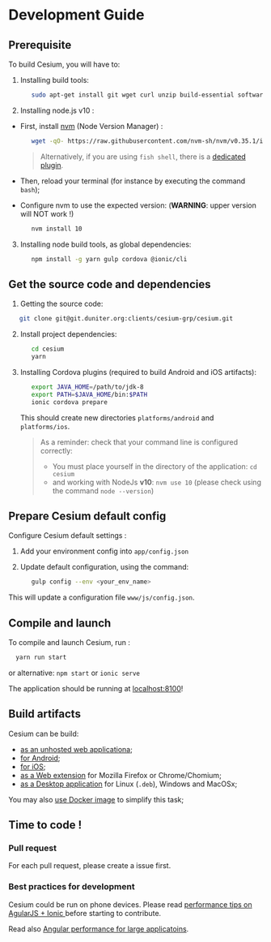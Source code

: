 # Development Guide

## Prerequisite  

To build Cesium, you will have to: 
 
1. Installing build tools:
   ```bash
      sudo apt-get install git wget curl unzip build-essential software-properties-common ruby ruby-dev ruby-ffi gcc make
   ```

2. Installing node.js v10 :

  * First, install [nvm](https://github.com/nvm-sh/nvm) (Node Version Manager) :    
    ```bash
       wget -qO- https://raw.githubusercontent.com/nvm-sh/nvm/v0.35.1/install.sh | bash
    ```

    > Alternatively, if you are using `fish shell`, there is a [dedicated plugin](https://github.com/jorgebucaran/fish-nvm).

  * Then, reload your terminal (for instance by executing the command `bash`);

  * Configure nvm to use the expected version: (**WARNING**: upper version will NOT work !) 
    ```bash
       nvm install 10
    ```
      
3. Installing node build tools, as global dependencies:
   ```bash
      npm install -g yarn gulp cordova @ionic/cli
   ```
   
## Get the source code and dependencies
   
1. Getting the source code:    
  ```bash
     git clone git@git.duniter.org:clients/cesium-grp/cesium.git
  ```
  
2. Install project dependencies:    
   ```bash
      cd cesium
      yarn
   ```

3. Installing Cordova plugins (required to build Android and iOS artifacts): 
   ```bash
      export JAVA_HOME=/path/to/jdk-8
      export PATH=$JAVA_HOME/bin:$PATH
      ionic cordova prepare
   ```

   This should create new directories `platforms/android` and `platforms/ios`.

   > As a reminder: check that your command line is configured correctly:
   > - You must place yourself in the directory of the application: `cd cesium`
   > - and working with NodeJs **v10**: `nvm use 10` (please check using the command `node --version`)
    

## Prepare Cesium default config

Configure Cesium default settings :
 
1. Add your environment config into `app/config.json`
   
2. Update default configuration, using the command:    
   ```bash
      gulp config --env <your_env_name> 
   ```

  This will update a configuration file `www/js/config.json`.
 
## Compile and launch

To compile and launch Cesium, run :
```bash
  yarn run start
```

or alternative: `npm start` or `ionic serve` 

The application should be running at [localhost:8100](http://localhost:8100)!


## Build artifacts 

Cesium can be build:
- [as an unhosted web applicationa](build_web.md);
- [for Android](build_android.md);
- [for iOS](build_ios.md);
- [as a Web extension](build_web_extension.md) for Mozilla Firefox or Chrome/Chomium;
- [as a Desktop application](build_desktop.md) for Linux (`.deb`), Windows and MacOSx;

You may also [use Docker image](./build_docker.md) to simplify this task;   


## Time to code !

### Pull request

For each pull request, please create a issue first.

### Best practices for development

Cesium could be run on phone devices. Please read [performance tips on AgularJS + Ionic ](http://julienrenaux.fr/2015/08/24/ultimate-angularjs-and-ionic-performance-cheat-sheet/)
before starting to contribute.

Read also [Angular performance for large applicatoins](https://www.airpair.com/angularjs/posts/angularjs-performance-large-applications). 
